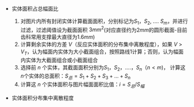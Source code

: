 - 实体面积占总幅面比
  1. 对图片内所有封闭实体计算截面面积，分别标记为$S_1$，$S_2$, .... $S_m$，并进行过滤，过滤阈值设为截面面积 $3mm^2$(对应直径约为$2mm$的圆形截面-目前齿科常用支撑最大直径为$1.6mm$)
  2. 计算剩余实体的方差 $V$（反应实体面积的分布集中离散程度），如果  $V$ > $V_T$，认为幅面内实体为大小截面组合，按照路线1计算；否则，认为幅面内实体为大截面组合或小截面组合
  3. 选择前 $n$ 个实体，其截面面积分别为$S_1$，$S_2$，....，$S_n$$（n<m)$， 计算这 $n$个实体的总面积：$S_总 = S_1+ S_2+ S_3+ ...+S_n$
  4. 计算这 $n$ 个实体面积与图片幅面面积比值：$i = S_总/S_幅$

- 实体面积分布集中离散程度